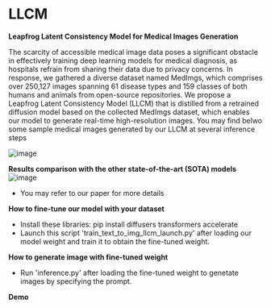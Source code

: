# LLCM
**</h2>Leapfrog Latent Consistency Model for Medical Images Generation</h2>**

The scarcity of accessible medical image data poses a significant obstacle in effectively training deep learning models for medical diagnosis, as hospitals refrain from sharing their data due to privacy concerns. In response, we gathered a diverse dataset named MedImgs, which comprises over 250,127 images spanning 61 disease types and 159 classes of both humans and animals from open-source repositories. We propose a Leapfrog Latent Consistency Model (LLCM) that is distilled from a retrained diffusion model based on the collected MedImgs dataset, which enables our model to generate real-time high-resolution images. You may find belwo some sample medical images generated by our LLCM at several inference steps

![image](https://github.com/lyskds/LLCM/assets/162650359/6192f441-50e2-453c-a966-36c54f77c32b)

**</h2>Results comparison with the other state-of-the-art (SOTA) models</h2>**
![image](https://github.com/lyskds/LLCM/assets/162650359/178fcf44-74a9-4d01-846e-63aa0e3199a3)
- You may refer to our paper for more details

**</h2>How to fine-tune our model with your dataset</h2>**
- Install these libraries: 
pip install diffusers transformers accelerate
- Launch this script 'train_text_to_img_llcm_launch.py' after loading our model weight and train it to obtain the fine-tuned weight.
  
**</h2>How to generate image with fine-tuned weight</h2>**
- Run 'inference.py' after loading the fine-tuned weight to genetate images by specifying the prompt.

**</h2>Demo</h2>**
